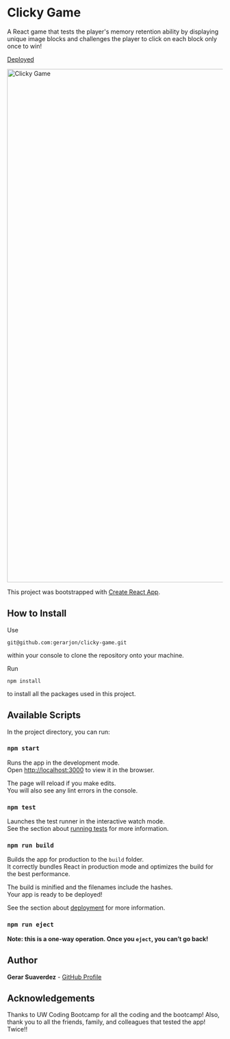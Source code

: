 # Clicky Game
A React game that tests the player's memory retention ability by displaying  unique image blocks and challenges the player to click on each block only once to win!

[Deployed](https://gerarjon.github.io/twice-clicky-game)

<img width="1200" alt="Clicky Game" src="https://user-images.githubusercontent.com/47680567/70854595-a6b1da00-1e72-11ea-9042-0076770ea9cf.gif">



This project was bootstrapped with [Create React App](https://github.com/facebook/create-react-app).


## How to Install

Use 
```
git@github.com:gerarjon/clicky-game.git
```
within your console to clone the repository onto your machine.

Run 
```
npm install
```
to  install all the packages used in this project.


## Available Scripts

In the project directory, you can run:

### `npm start`

Runs the app in the development mode.<br />
Open [http://localhost:3000](http://localhost:3000) to view it in the browser.

The page will reload if you make edits.<br />
You will also see any lint errors in the console.

### `npm test`

Launches the test runner in the interactive watch mode.<br />
See the section about [running tests](https://facebook.github.io/create-react-app/docs/running-tests) for more information.

### `npm run build`

Builds the app for production to the `build` folder.<br />
It correctly bundles React in production mode and optimizes the build for the best performance.

The build is minified and the filenames include the hashes.<br />
Your app is ready to be deployed!

See the section about [deployment](https://facebook.github.io/create-react-app/docs/deployment) for more information.

### `npm run eject`

**Note: this is a one-way operation. Once you `eject`, you can’t go back!**

## Author

**Gerar Suaverdez** - [GitHub Profile](https://github.com/gerarjon)

## Acknowledgements
Thanks to UW Coding Bootcamp for all the coding and the bootcamp! Also, thank you to all the friends, family, and colleagues that tested the app!
Twice!!


